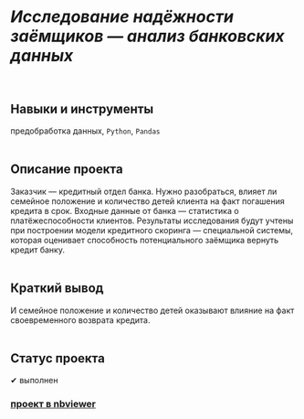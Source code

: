 # <i>Исследование надёжности заёмщиков — анализ банковских данных</i><br/><br/>
## <b>Навыки и инструменты</b><br/>
предобработка данных, `Python`, `Pandas`<br/><br/>


## <b>Описание проекта</b><br/>
Заказчик — кредитный отдел банка. Нужно разобраться, влияет ли семейное положение и количество детей клиента на факт погашения кредита в срок. Входные данные от банка — статистика о платёжеспособности клиентов.
Результаты исследования будут учтены при построении модели кредитного скоринга — специальной системы, которая оценивает способность потенциального заёмщика вернуть кредит банку.<br/><br/>


## <b>Краткий вывод</b><br/>
И семейное положение и количество детей оказывают влияние на факт своевременного возврата кредита.<br/><br/>


## <b>Статус проекта</b><br/>
✔ выполнен <br/>

### [проект в nbviewer](https://nbviewer.org/github/Senyanordwest/yandex.praktikum/blob/main/project_02_borrowers/project_2_without_comment.ipynb)
